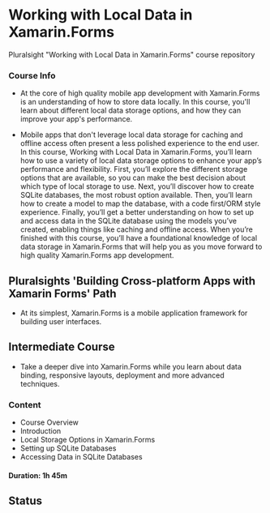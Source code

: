 # Working with Local Data in Xamarin.Forms
Pluralsight "Working with Local Data in Xamarin.Forms" course repository

### Course Info

- At the core of high quality mobile app development with Xamarin.Forms is an understanding of how to store data locally. In this course, you'll learn about different local data storage options, and how they can improve your app's performance. 

- Mobile apps that don't leverage local data storage for caching and offline access often present a less polished experience to the end user. In this course, Working with Local Data in Xamarin.Forms, you’ll learn how to use a variety of local data storage options to enhance your app’s performance and flexibility. First, you’ll explore the different storage options that are available, so you can make the best decision about which type of local storage to use. Next, you’ll discover how to create SQLite databases, the most robust option available. Then, you’ll learn how to create a model to map the database, with a code first/ORM style experience. Finally, you’ll get a better understanding on how to set up and access data in the SQLite database using the models you’ve created, enabling things like caching and offline access. When you’re finished with this course, you’ll have a foundational knowledge of local data storage in Xamarin.Forms that will help you as you move forward to high quality Xamarin.Forms app development.

## Pluralsights 'Building Cross-platform Apps with Xamarin Forms' Path
- At its simplest, Xamarin.Forms is a mobile application framework for building user interfaces.

## Intermediate Course
- Take a deeper dive into Xamarin.Forms while you learn about data binding, responsive layouts, deployment and more advanced techniques.

### Content

- Course Overview
- Introduction
- Local Storage Options in Xamarin.Forms
- Setting up SQLite Databases
- Accessing Data in SQLite Databases

#### Duration: 1h 45m

## Status



